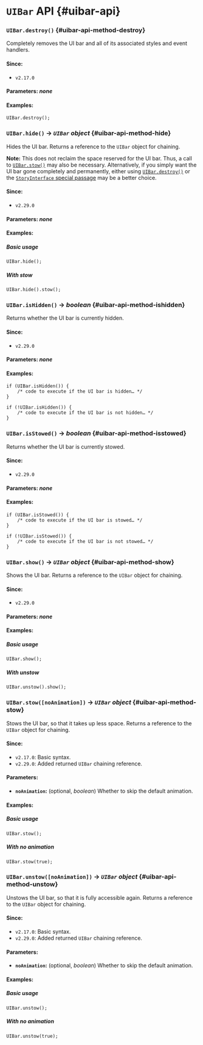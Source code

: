 <!-- ***********************************************************************************************
	UIBar API
************************************************************************************************ -->
# `UIBar` API {#uibar-api}

<!-- *********************************************************************** -->

### `UIBar.destroy()` {#uibar-api-method-destroy}

Completely removes the UI bar and all of its associated styles and event handlers.

#### Since:

* `v2.17.0`

#### Parameters: *none*

#### Examples:

```
UIBar.destroy();
```

<!-- *********************************************************************** -->

### `UIBar.hide()` → *`UIBar` object* {#uibar-api-method-hide}

Hides the UI bar.  Returns a reference to the `UIBar` object for chaining.

<p role="note"><b>Note:</b>
This does not reclaim the space reserved for the UI bar.  Thus, a call to <a href="#uibar-api-method-stow"><code>UIBar.stow()</code></a> may also be necessary.  Alternatively, if you simply want the UI bar gone completely and permanently, either using <a href="#uibar-api-method-destroy"><code>UIBar.destroy()</code></a> or the <a href="#special-passage-storyinterface"><code>StoryInterface</code> special passage</a> may be a better choice.
</p>

#### Since:

* `v2.29.0`

#### Parameters: *none*

#### Examples:

##### Basic usage

```
UIBar.hide();
```

##### With stow

```
UIBar.hide().stow();
```

<!-- *********************************************************************** -->

### `UIBar.isHidden()` → *boolean* {#uibar-api-method-ishidden}

Returns whether the UI bar is currently hidden.

#### Since:

* `v2.29.0`

#### Parameters: *none*

#### Examples:

```
if (UIBar.isHidden()) {
	/* code to execute if the UI bar is hidden… */
}

if (!UIBar.isHidden()) {
	/* code to execute if the UI bar is not hidden… */
}
```

<!-- *********************************************************************** -->

### `UIBar.isStowed()` → *boolean* {#uibar-api-method-isstowed}

Returns whether the UI bar is currently stowed.

#### Since:

* `v2.29.0`

#### Parameters: *none*

#### Examples:

```
if (UIBar.isStowed()) {
	/* code to execute if the UI bar is stowed… */
}

if (!UIBar.isStowed()) {
	/* code to execute if the UI bar is not stowed… */
}
```

<!-- *********************************************************************** -->

### `UIBar.show()` → *`UIBar` object* {#uibar-api-method-show}

Shows the UI bar.  Returns a reference to the `UIBar` object for chaining.

#### Since:

* `v2.29.0`

#### Parameters: *none*

#### Examples:

##### Basic usage

```
UIBar.show();
```

##### With unstow

```
UIBar.unstow().show();
```

<!-- *********************************************************************** -->

### `UIBar.stow([noAnimation])` → *`UIBar` object* {#uibar-api-method-stow}

Stows the UI bar, so that it takes up less space.  Returns a reference to the `UIBar` object for chaining.

#### Since:

* `v2.17.0`: Basic syntax.
* `v2.29.0`: Added returned `UIBar` chaining reference.

#### Parameters:

* **`noAnimation`:** (optional, *boolean*) Whether to skip the default animation.

#### Examples:

##### Basic usage

```
UIBar.stow();
```

##### With no animation

```
UIBar.stow(true);
```

<!-- *********************************************************************** -->

### `UIBar.unstow([noAnimation])` → *`UIBar` object* {#uibar-api-method-unstow}

Unstows the UI bar, so that it is fully accessible again.  Returns a reference to the `UIBar` object for chaining.

#### Since:

* `v2.17.0`: Basic syntax.
* `v2.29.0`: Added returned `UIBar` chaining reference.

#### Parameters:

* **`noAnimation`:** (optional, *boolean*) Whether to skip the default animation.

#### Examples:

##### Basic usage

```
UIBar.unstow();
```

##### With no animation

```
UIBar.unstow(true);
```
